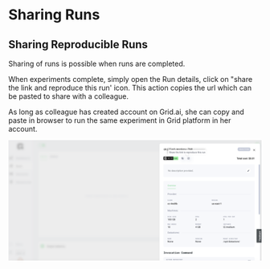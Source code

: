 # Sharing Runs

## Sharing Reproducible Runs

Sharing of runs is possible when runs are completed. 

When experiments complete, simply open the Run details, click on "share the link and reproduce this run' icon. This action copies the url which can be pasted to share with a colleague. 

As long as colleague has created account on Grid.ai, she can copy and paste in browser to run the same experiment in Grid platform in her account.

![](../../.gitbook/assets/screen-shot-2021-05-19-at-9.41.49-pm.png)



